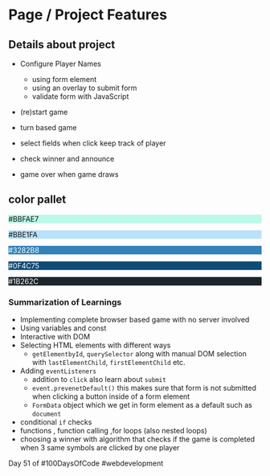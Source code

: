# Page / Project Features

## Details about project

* Configure Player Names
  * using form element
  * using an overlay to submit form
  * validate form with JavaScript

* (re)start game
* turn based game
* select fields when click keep track of player
* check winner and announce
* game over when game draws

## color pallet

<p style="color: #111; background-color: #BBFAE7"> #BBFAE7</p>
<p style="color: #111; background-color: #BBE1FA"> #BBE1FA</p>
<p style="color: #fff; background-color: #3282B8"> #3282B8</p>
<p style="color: #fff; background-color: #0F4C75"> #0F4C75</p>
<p style="color: #fff; background-color: #1B262C"> #1B262C</p>


### Summarization of Learnings

* Implementing complete browser based game with no server involved
* Using variables and const
* Interactive with DOM
* Selecting HTML elements with different ways
  * `getElementbyId`, `querySelector` along with manual DOM selection with `lastElementChild`, `firstElementChild` etc.
* Adding `eventListeners`
  * addition to `click` also learn about `submit`
  * `event.prevenetDefault()` this makes sure that form is not submitted when clicking a button inside of a form element
  * `FormData` object which we get in form element as a default such as `document`
* conditional `if` checks
* functions , function calling ,for loops (also nested loops)
* choosing a winner with algorithm that checks if the game is completed when 3 same symbols are clicked by one player


Day 51 of #100DaysOfCode #webdevelopment

